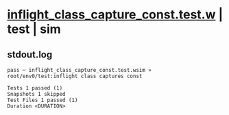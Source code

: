 # [inflight_class_capture_const.test.w](../../../../../examples/tests/valid/inflight_class_capture_const.test.w) | test | sim

## stdout.log
```log
pass ─ inflight_class_capture_const.test.wsim » root/env0/test:inflight class captures const

Tests 1 passed (1)
Snapshots 1 skipped
Test Files 1 passed (1)
Duration <DURATION>
```

